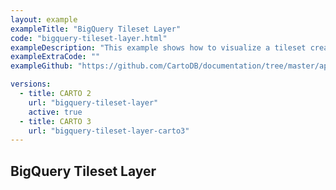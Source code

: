 ```yaml
---
layout: example
exampleTitle: "BigQuery Tileset Layer"
code: "bigquery-tileset-layer.html"
exampleDescription: "This example shows how to visualize a tileset created with the CARTO Analytics Toolbox for BigQuery."
exampleExtraCode: ""
exampleGithub: "https://github.com/CartoDB/documentation/tree/master/app/content/deck-gl/examples/basic-examples/bigquery-tileset-layer.html"

versions:
  - title: CARTO 2
    url: "bigquery-tileset-layer"
    active: true
  - title: CARTO 3
    url: "bigquery-tileset-layer-carto3"
---
```

## BigQuery Tileset Layer